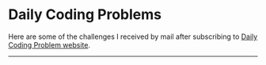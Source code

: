 # Daily Coding Problems

Here are some of the challenges I received by mail after subscribing to [Daily Coding Problem website](https://www.dailycodingproblem.com/).

<hr>